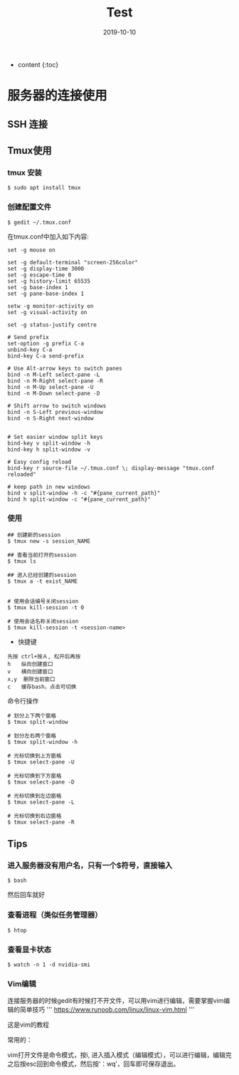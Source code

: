 ﻿---
layout: post
title:  "Test"
date:   2019-10-10
categories: 其他
tag: 诗词画意
---

* content
{:toc}


# 服务器的连接使用

## SSH 连接

## Tmux使用

### tmux 安装

```
$ sudo apt install tmux
```

### 创建配置文件
```
$ gedit ~/.tmux.conf
```
在tmux.conf中加入如下内容:
```
set -g mouse on

set -g default-terminal "screen-256color"
set -g display-time 3000
set -g escape-time 0
set -g history-limit 65535
set -g base-index 1
set -g pane-base-index 1

setw -g monitor-activity on
set -g visual-activity on

set -g status-justify centre

# Send prefix
set-option -g prefix C-a
unbind-key C-a
bind-key C-a send-prefix

# Use Alt-arrow keys to switch panes
bind -n M-Left select-pane -L
bind -n M-Right select-pane -R
bind -n M-Up select-pane -U
bind -n M-Down select-pane -D

# Shift arrow to switch windows
bind -n S-Left previous-window
bind -n S-Right next-window


# Set easier window split keys
bind-key v split-window -h
bind-key h split-window -v

# Easy config reload
bind-key r source-file ~/.tmux.conf \; display-message "tmux.conf reloaded"

# keep path in new windows
bind v split-window -h -c "#{pane_current_path}"
bind h split-window -c "#{pane_current_path}"

```
### 使用

```
## 创建新的session
$ tmux new -s session_NAME

## 查看当前打开的session
$ tmux ls

## 进入已经创建的session
$ tmux a -t exist_NAME 


# 使用会话编号关闭session
$ tmux kill-session -t 0

# 使用会话名称关闭session
$ tmux kill-session -t <session-name>
```

* 快捷键

```
先按 ctrl+按Ａ, 松开后再按
h　　纵向创建窗口
v　　横向创建窗口
x,y  删除当前窗口
c　　缓存bash，点击可切换
```


命令行操作

```
# 划分上下两个窗格
$ tmux split-window

# 划分左右两个窗格
$ tmux split-window -h

# 光标切换到上方窗格
$ tmux select-pane -U

# 光标切换到下方窗格
$ tmux select-pane -D

# 光标切换到左边窗格
$ tmux select-pane -L

# 光标切换到右边窗格
$ tmux select-pane -R
```


## Tips

### 进入服务器没有用户名，只有一个$符号，直接输入
```
$ bash
```
然后回车就好

### 查看进程（类似任务管理器）
```
$ htop
```

### 查看显卡状态
```
$ watch -n 1 -d nvidia-smi
```

### Vim编辑
连接服务器的时候gedit有时候打不开文件，可以用vim进行编辑，需要掌握vim编辑的简单技巧
'''
https://www.runoob.com/linux/linux-vim.html
'''

这是vim的教程

常用的：

vim打开文件是命令模式，按i, 进入插入模式（编辑模式），可以进行编辑，编辑完之后按esc回到命令模式，然后按‘：wq’，回车即可保存退出。

